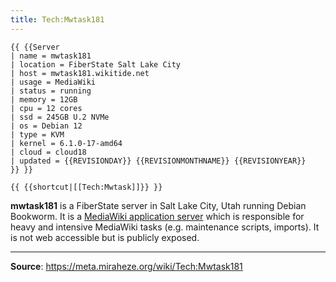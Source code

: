 ```yaml
---
title: Tech:Mwtask181
---
```


```
{{ {{Server
| name = mwtask181
| location = FiberState Salt Lake City
| host = mwtask181.wikitide.net
| usage = MediaWiki
| status = running
| memory = 12GB
| cpu = 12 cores
| ssd = 245GB U.2 NVMe
| os = Debian 12
| type = KVM
| kernel = 6.1.0-17-amd64
| cloud = cloud18
| updated = {{REVISIONDAY}} {{REVISIONMONTHNAME}} {{REVISIONYEAR}}
}} }}
```

 `{{ {{shortcut|[[Tech:Mwtask]]}} }}`

**mwtask181** is a FiberState server in Salt Lake City, Utah running Debian Bookworm. It is a [MediaWiki application server](https://meta.miraheze.org/wiki/Tech:MediaWiki_appserver) which is responsible for heavy and intensive MediaWiki tasks (e.g. maintenance scripts, imports). It is not web accessible but is publicly exposed.

----
**Source**: https://meta.miraheze.org/wiki/Tech:Mwtask181